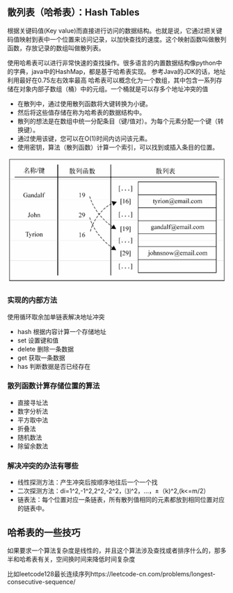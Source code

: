 ## 散列表（哈希表）：Hash Tables

根据关键码值(Key value)而直接进行访问的数据结构。也就是说，它通过把关键码值映射到表中一个位置来访问记录，以加快查找的速度。这个映射函数叫做散列函数，存放记录的数组叫做散列表。

使用哈希表可以进行非常快速的查找操作。很多语言的内置数据结构像python中的字典，java中的HashMap，都是基于哈希表实现。
参考Java的JDK的话，地址利用最好在0.75左右效率最高
哈希表可以概念化为一个数组，其中包含一系列存储在对象内部子数组（桶）中的元组。一个桶就是可以存多个地址冲突的值


- 在散列中，通过使用散列函数将大键转换为小键。
- 然后将这些值存储在称为哈希表的数据结构中。
- 散列的想法是在数组中统一分配条目（键/值对）。为每个元素分配一个键（转换键）。
- 通过使用该键，您可以在O(1)时间内访问该元素。
- 使用密钥，算法（散列函数）计算一个索引，可以找到或插入条目的位置。

![图片无法加载](./散列表.png)

### 实现的内部方法

使用循环取余加单链表解决地址冲突

- hash 根据内容计算一个存储地址
- set 设置键和值
- delete 删除一条数据
- get 获取一条数据
- has 判断数据是否已经存在

### 散列函数计算存储位置的算法

- 直接寻址法
- 数字分析法
- 平方取中法
- 折叠法
- 随机数法
- 除留余数法

### 解决冲突的办法有哪些

- 线性探测方法：产生冲突后按顺序地往后一个一个找
- 二次探测方法：di=1^2,-1^2,2^2,-2^2，⑶^2，…，±（k)^2,(k<=m/2）
- 链表法：每个位置对应一条链表，所有散列值相同的元素都放到相同位置对应的链表中。

## 哈希表的一些技巧

如果要求一个算法复杂度是线性的，并且这个算法涉及查找或者排序什么的，那多半和哈希表有关，空间换时间来降低时间复杂度

比如leetcode128最长连续序列https://leetcode-cn.com/problems/longest-consecutive-sequence/

